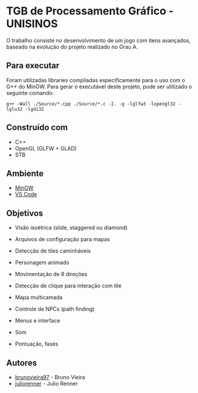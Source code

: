 # TGB de Processamento Gráfico - UNISINOS
O trabalho consiste no desenvolvimento de um jogo com itens avançados, baseado na evolução do projeto realizado no Grau A.

## Para executar
Foram utilizadas libraries compiladas especificamente para o uso com o G++ do MinGW. Para gerar o executável deste projeto, pode ser utilizado o seguinte comando:
	
	g++ -Wall ./Source/*.cpp ./Source/*.c -I. -g -lglfw3 -lopengl32 -lglu32 -lgdi32

## Construído com
* C++
* OpenGL (GLFW + GLAD)
* STB

## Ambiente
* [MinGW](http://mingw.org/)
* [VS Code](https://code.visualstudio.com/)

## Objetivos
* Visão isoétrica (slide, staggered ou diamond)
* Arquivos de configuração para mapas
* Detecção de tiles caminháveis
* Personagem animado
* Movimentação de 8 direções
* Detecção de clique para interação com tile

* Mapa multicamada
* Controle de NPCs (path finding)
* Menus e interface
* Som
* Pontuação, fases

## Autores
* [brunovieira97](https://www.github.com/brunovieira97) - Bruno Vieira
* [juliorenner](https://www.github.com/juliorenner) - Julio Renner